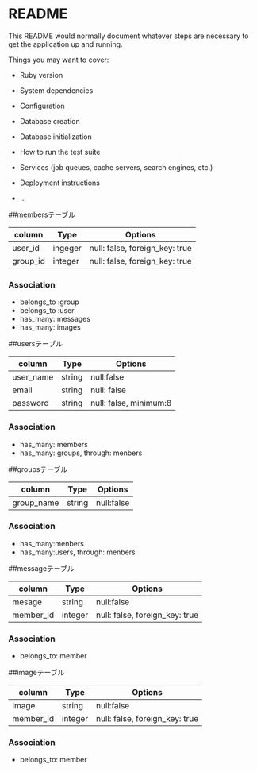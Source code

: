 # README

This README would normally document whatever steps are necessary to get the
application up and running.

Things you may want to cover:

* Ruby version

* System dependencies

* Configuration

* Database creation

* Database initialization

* How to run the test suite

* Services (job queues, cache servers, search engines, etc.)

* Deployment instructions

* ...

##membersテーブル

|column|Type|Options|
|-----|----|-------|
|user_id|ingeger|null: false, foreign_key: true|
|group_id|integer|null: false, foreign_key: true|

### Association

- belongs_to :group
- belongs_to :user
- has_many: messages
- has_many: images

##usersテーブル

|column|Type|Options|
|-----|----|-------|
|user_name|string|null:false|
|email|string|null: false|
|password|string|null: false, minimum:8|

### Association

- has_many: members
- has_many: groups, through: menbers

##groupsテーブル

|column|Type|Options|
|-----|----|-------|
|group_name|string|null:false|


### Association

- has_many:menbers
- has_many:users, through: menbers



##messageテーブル

|column|Type|Options|
|-----|----|-------|
|mesage|string|null:false|
|member_id|integer|null: false, foreign_key: true|

### Association
- belongs_to: member

##imageテーブル

|column|Type|Options|
|-----|----|-------|
|image|string|null:false|
|member_id|integer|null: false, foreign_key: true|

### Association
- belongs_to: member
